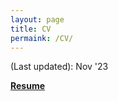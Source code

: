 ```yaml
---
layout: page
title: CV
permaink: /CV/
---
```


(Last updated): Nov '23
<!--**[CV][resume full]** -->
**[Resume][r2page]**


[resume full]:assets/cv_full.pdf
[r2page]:assets/resume-2page.pdf
